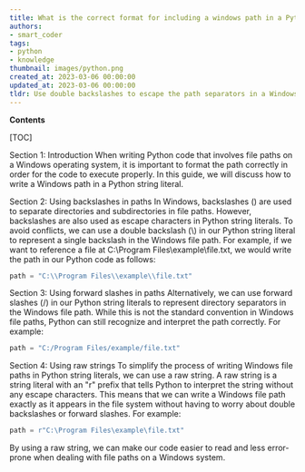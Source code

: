 ```yaml
---
title: What is the correct format for including a windows path in a Python string literal?
authors:
- smart_coder
tags:
- python
- knowledge
thumbnail: images/python.png
created_at: 2023-03-06 00:00:00
updated_at: 2023-03-06 00:00:00
tldr: Use double backslashes to escape the path separators in a Windows path when writing it in a Python string literal.
---
```


**Contents**

[TOC]

Section 1: Introduction
When writing Python code that involves file paths on a Windows operating system, it is important to format the path correctly in order for the code to execute properly. In this guide, we will discuss how to write a Windows path in a Python string literal.

Section 2: Using backslashes in paths
In Windows, backslashes (\) are used to separate directories and subdirectories in file paths. However, backslashes are also used as escape characters in Python string literals. To avoid conflicts, we can use a double backslash (\\) in our Python string literal to represent a single backslash in the Windows file path. For example, if we want to reference a file at C:\Program Files\example\file.txt, we would write the path in our Python code as follows:

```python
path = "C:\\Program Files\\example\\file.txt"
```

Section 3: Using forward slashes in paths
Alternatively, we can use forward slashes (/) in our Python string literals to represent directory separators in the Windows file path. While this is not the standard convention in Windows file paths, Python can still recognize and interpret the path correctly. For example:

```python
path = "C:/Program Files/example/file.txt"
```

Section 4: Using raw strings
To simplify the process of writing Windows file paths in Python string literals, we can use a raw string. A raw string is a string literal with an "r" prefix that tells Python to interpret the string without any escape characters. This means that we can write a Windows file path exactly as it appears in the file system without having to worry about double backslashes or forward slashes. For example:

```python
path = r"C:\Program Files\example\file.txt"
```

By using a raw string, we can make our code easier to read and less error-prone when dealing with file paths on a Windows system.
